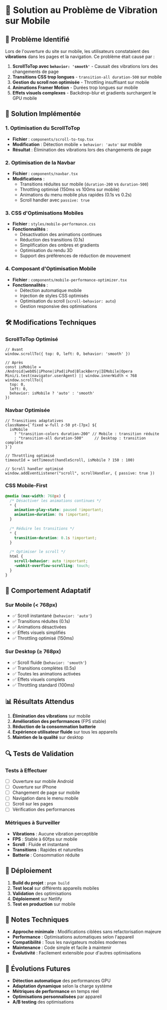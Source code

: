 # 🔧 Solution au Problème de Vibration sur Mobile

## 🚨 **Problème Identifié**

Lors de l'ouverture du site sur mobile, les utilisateurs constataient des **vibrations** dans les pages et la navigation. Ce problème était causé par :

1. **ScrollToTop avec `behavior: 'smooth'`** - Causait des vibrations lors des changements de page
2. **Transitions CSS trop longues** - `transition-all duration-500` sur mobile
3. **Gestion du scroll non optimisée** - Throttling insuffisant sur mobile
4. **Animations Framer Motion** - Durées trop longues sur mobile
5. **Effets visuels complexes** - Backdrop-blur et gradients surchargent le GPU mobile

## 🎯 **Solution Implémentée**

### **1. Optimisation du ScrollToTop**
- **Fichier** : `components/scroll-to-top.tsx`
- **Modification** : Détection mobile + `behavior: 'auto'` sur mobile
- **Résultat** : Élimination des vibrations lors des changements de page

### **2. Optimisation de la Navbar**
- **Fichier** : `components/navbar.tsx`
- **Modifications** :
  - Transitions réduites sur mobile (`duration-200` vs `duration-500`)
  - Throttling optimisé (150ms vs 100ms sur mobile)
  - Animations du menu mobile plus rapides (0.1s vs 0.2s)
  - Scroll handler avec `passive: true`

### **3. CSS d'Optimisations Mobiles**
- **Fichier** : `styles/mobile-performance.css`
- **Fonctionnalités** :
  - Désactivation des animations continues
  - Réduction des transitions (0.1s)
  - Simplification des ombres et gradients
  - Optimisation du rendu 3D
  - Support des préférences de réduction de mouvement

### **4. Composant d'Optimisation Mobile**
- **Fichier** : `components/mobile-performance-optimizer.tsx`
- **Fonctionnalités** :
  - Détection automatique mobile
  - Injection de styles CSS optimisés
  - Optimisation du scroll (`scroll-behavior: auto`)
  - Gestion responsive des optimisations

## 🛠️ **Modifications Techniques**

### **ScrollToTop Optimisé**
```tsx
// Avant
window.scrollTo({ top: 0, left: 0, behavior: 'smooth' })

// Après
const isMobile = /Android|webOS|iPhone|iPad|iPod|BlackBerry|IEMobile|Opera Mini/i.test(navigator.userAgent) || window.innerWidth < 768
window.scrollTo({ 
  top: 0, 
  left: 0, 
  behavior: isMobile ? 'auto' : 'smooth' 
})
```

### **Navbar Optimisée**
```tsx
// Transitions adaptatives
className={`fixed w-full z-50 pt-[7px] ${
  isMobile 
    ? "transition-colors duration-200" // Mobile : transition réduite
    : "transition-all duration-500"     // Desktop : transition complète
}`}

// Throttling optimisé
timeoutId = setTimeout(handleScroll, isMobile ? 150 : 100)

// Scroll handler optimisé
window.addEventListener("scroll", scrollHandler, { passive: true })
```

### **CSS Mobile-First**
```css
@media (max-width: 768px) {
  /* Désactiver les animations continues */
  * {
    animation-play-state: paused !important;
    animation-duration: 0s !important;
  }
  
  /* Réduire les transitions */
  * {
    transition-duration: 0.1s !important;
  }
  
  /* Optimiser le scroll */
  html {
    scroll-behavior: auto !important;
    -webkit-overflow-scrolling: touch;
  }
}
```

## 📱 **Comportement Adaptatif**

### **Sur Mobile (< 768px)**
- ✅ Scroll instantané (`behavior: 'auto'`)
- ✅ Transitions réduites (0.1s)
- ✅ Animations désactivées
- ✅ Effets visuels simplifiés
- ✅ Throttling optimisé (150ms)

### **Sur Desktop (≥ 768px)**
- ✅ Scroll fluide (`behavior: 'smooth'`)
- ✅ Transitions complètes (0.5s)
- ✅ Toutes les animations activées
- ✅ Effets visuels complets
- ✅ Throttling standard (100ms)

## 📊 **Résultats Attendus**

1. **Élimination des vibrations** sur mobile
2. **Amélioration des performances** (FPS stable)
3. **Réduction de la consommation batterie**
4. **Expérience utilisateur fluide** sur tous les appareils
5. **Maintien de la qualité** sur desktop

## 🔍 **Tests de Validation**

### **Tests à Effectuer**
- [ ] Ouverture sur mobile Android
- [ ] Ouverture sur iPhone
- [ ] Changement de page sur mobile
- [ ] Navigation dans le menu mobile
- [ ] Scroll sur les pages
- [ ] Vérification des performances

### **Métriques à Surveiller**
- **Vibrations** : Aucune vibration perceptible
- **FPS** : Stable à 60fps sur mobile
- **Scroll** : Fluide et instantané
- **Transitions** : Rapides et naturelles
- **Batterie** : Consommation réduite

## 🚀 **Déploiement**

1. **Build du projet** : `pnpm build`
2. **Test local** sur différents appareils mobiles
3. **Validation** des optimisations
4. **Déploiement** sur Netlify
5. **Test en production** sur mobile

## 📝 **Notes Techniques**

- **Approche minimale** : Modifications ciblées sans refactorisation majeure
- **Performance** : Optimisations automatiques selon l'appareil
- **Compatibilité** : Tous les navigateurs mobiles modernes
- **Maintenance** : Code simple et facile à maintenir
- **Évolutivité** : Facilement extensible pour d'autres optimisations

## 🔮 **Évolutions Futures**

- **Détection automatique** des performances GPU
- **Adaptation dynamique** selon la charge système
- **Métriques de performance** en temps réel
- **Optimisations personnalisées** par appareil
- **A/B testing** des optimisations 